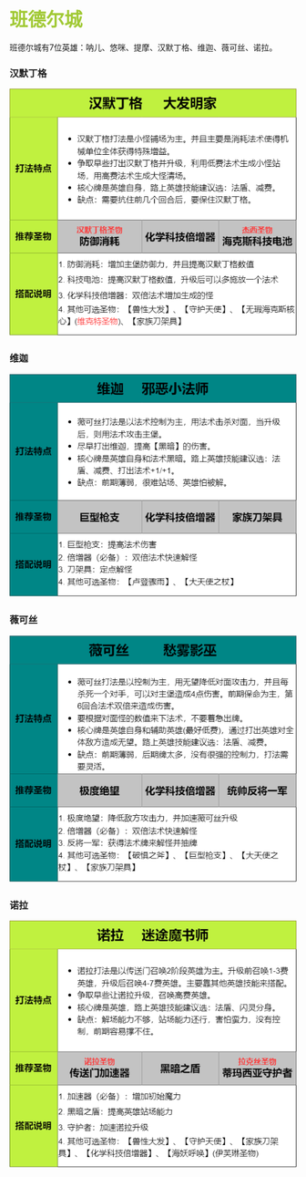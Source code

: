 ## <font color = #A1C935 face =kaiti size = 6>班德尔城</font>
班德尔城有7位英雄：呐儿、悠咪、提摩、汉默丁格、维迦、薇可丝、诺拉。

### 汉默丁格
<img src ="https://github.com/zeff163/stackedit-app-data/blob/master/file/%E6%B8%B8%E6%88%8F%E6%94%BB%E7%95%A5/LoR/%E5%9B%BE%E7%89%87/%E6%B1%89%E9%BB%98%E4%B8%81%E6%A0%BC.png?raw=true">

### 维迦
<img src ="https://github.com/zeff163/stackedit-app-data/blob/master/file/%E6%B8%B8%E6%88%8F%E6%94%BB%E7%95%A5/LoR/%E5%9B%BE%E7%89%87/%E7%BB%B4%E8%BF%A6.png?raw=true">

### 薇可丝
<img src ="https://github.com/zeff163/stackedit-app-data/blob/master/file/%E6%B8%B8%E6%88%8F%E6%94%BB%E7%95%A5/LoR/%E5%9B%BE%E7%89%87/%E8%96%87%E5%8F%AF%E4%B8%9D.png?raw=true">

### 诺拉
<img src ="https://github.com/zeff163/stackedit-app-data/blob/master/file/%E6%B8%B8%E6%88%8F%E6%94%BB%E7%95%A5/LoR/%E5%9B%BE%E7%89%87/%E8%AF%BA%E6%8B%89.png?raw=true">
<!--stackedit_data:
eyJoaXN0b3J5IjpbNTA3MDI1NTQxLDEzOTMyMDk3OTAsNzkxMT
k3MTM5XX0=
-->